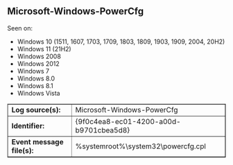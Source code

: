 ## Microsoft-Windows-PowerCfg

Seen on:
* Windows 10 (1511, 1607, 1703, 1709, 1803, 1809, 1903, 1909, 2004, 20H2)
* Windows 11 (21H2)
* Windows 2008
* Windows 2012
* Windows 7
* Windows 8.0
* Windows 8.1
* Windows Vista

<table border="1" class="docutils">
  <tbody>
    <tr>
      <td><b>Log source(s):</b></td>
      <td>Microsoft-Windows-PowerCfg</td>
    </tr>
    <tr>
      <td><b>Identifier:</b></td>
      <td>{9f0c4ea8-ec01-4200-a00d-b9701cbea5d8}</td>
    </tr>
    <tr>
      <td><b>Event message file(s):</b></td>
      <td>%systemroot%\system32\powercfg.cpl</td>
    </tr>
  </tbody>
</table>

&nbsp;


